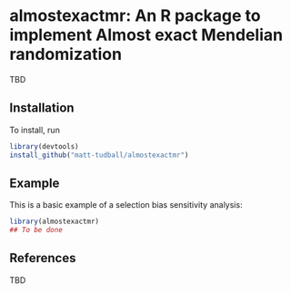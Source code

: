 # almostexactmr: An R package to implement Almost exact Mendelian randomization

<!-- badges: start -->
<!-- badges: end -->

TBD

## Installation

To install, run

``` r
library(devtools)
install_github("matt-tudball/almostexactmr")
```

## Example

This is a basic example of a selection bias sensitivity analysis:

``` r
library(almostexactmr)
## To be done
```

## References
TBD
